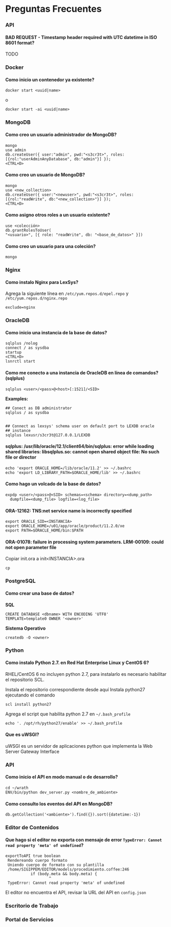 # Preguntas Frecuentes


### API 


#### BAD REQUEST - Timestamp header required with UTC datetime in ISO 8601 format?

TODO


### Docker

#### Como inicio un contenedor ya existente?


	docker start <uuid|name>


o
    
    
	docker start -ai <uuid|name>


### MongoDB

#### Como creo un usuario administrador de MongoDB?


	mongo
    use admin
    db.createUser({ user:"admin", pwd:"<s3cr3t>", roles:[{rol:"userAdminAnyDatabase", db:"admin"}] });
    <CTRL+D>


#### Como creo un usuario de MongoDB?


	mongo
    use <new_collection>
    db.createUser({ user:"<newuser>", pwd:"<s3cr3t>", roles:[{rol:"readWrite", db:"<new_collection>"}] });
    <CTRL+D>
    
    
#### Como asigno otros roles a un usuario existente?


	use <colección>
    db.grantRolesToUser(
    "<usuario>", [{ role: "readWrite", db: "<base_de_datos>" }])



#### Como creo un usuario para una coleción?


	mongo

### Nginx

#### Como instalo Nginx para LexSys?

Agrega la siguiente línea en `/etc/yum.repos.d/epel.repo` y `/etc/yum.repos.d/nginx.repo`


	exclude=nginx


### OracleDB

#### Como inicio una instancia de la base de datos?


	sqlplus /nolog
    connect / as sysdba
    startup
    <CTRL+D>
    lsnrctl start
    
    
#### Como me conecto a una instancia de OracleDB en línea de comandos? (sqlplus)


	sqlplus <user>/<pass>@<host>[:1521]/<SID>


**Examples:**


	## Conect as DB administrator
    sqlplus / as sysdba


	## Connect as lexsys' schema user on default port to LEXDB oracle
    ## instance
    sqlplus lexusr/s3cr3t@127.0.0.1/LEXDB


#### sqlplus: /usr/lib/oracle/12.1/client64/bin/sqlplus: error while loading shared libraries: libsqlplus.so: cannot open shared object file: No such file or director


	echo 'export ORACLE_HOME=/lib/oracle/11.2' >> ~/.bashrc
	echo 'export LD_LIBRARY_PATH=$ORACLE_HOME/lib' >> ~/.bashrc



#### Como hago un volcado de la base de datos?


    expdp <user>/<pass>@<SID> schemas=<schema> directory=<dump_path>
      dumpfile=<dump_file> logfile=<log_file>



#### ORA-12162: TNS:net service name is incorrectly specified


	export ORACLE_SID=<INSTANCIA>
    export ORACLE_HOME=/u01/app/oracle/product/11.2.0/xe
    export PATH=$ORACLE_HOME/bin:$PATH
    
    
#### ORA-01078: failure in processing system parameters. LRM-00109: could not open parameter file

Copiar init.ora a init\<INSTANCIA>.ora


	cp





### PostgreSQL

#### Como crear una base de datos?

**SQL**


	CREATE DATABASE <dbname> WITH ENCODING 'UTF8'
    TEMPLATE=template0 OWNER '<owner>'
      
      
**Sistema Operativo**


	createdb -O <owner>        


### Python


#### Como instalo Python 2.7. en Red Hat Enterprise Linux y CentOS 6?

RHEL/CentOS 6 no incluyen python 2.7, para instalarlo es necesario
habilitar el repositorio SCL.

Instala el repositorio correspondiente desde aquí
Instala python27 ejecutando el comando


	scl install python27


Agrega el script que habilita python 2.7 en `~/.bash_profile`


	echo '. /opt/rh/python27/enable' >> ~/.bash_profile


#### Que es uWSGI?

uWSGI es un servidor de aplicaciones python que implementa la Web
Server Gateway Interface


### API


#### Como inicio el API en modo manual o de desarrollo?


	cd ~/wrath
    ENV/bin/python dev_server.py <nombre_de_ambiente>


#### Como consulto los eventos del API en MongoDB?


	db.getCollection('<ambiente>').find({}).sort({datetime:-1})



### Editor de Contenidos


#### Que hago si el editor no exporta con mensaje de error `TypeError: Cannot read property 'meta' of undefined`?


	exportToAPI true boolean
     Rendereando cuerpo formato
     Uniendo cuerpo de formato con su plantilla
     /home/SIGIPPEM/EDITOR/models/procedimiento.coffee:246
               if (body.meta && body.meta) {
                       ^
     TypeError: Cannot read property 'meta' of undefined


El editor no encuentra el API, revisar la URL del API en `config.json`


### Escritorio de Trabajo



### Portal de Servicios




